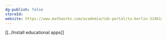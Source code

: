 ```yaml
---
dg-publish: false
storeId: 
website: https://www.mathworks.com/academia/tah-portal/tu-berlin-31461245.html
---
```


[[../Install educational apps]]